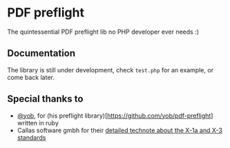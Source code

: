# PDF preflight
The quintessential PDF preflight lib no PHP developer ever needs :)

## Documentation
The library is still under development, check `test.php` for an example, or come back later.

## Special thanks to
- [@yob](https://github.com/yob), for (his preflight library)[https://github.com/yob/pdf-preflight] written in ruby
- Callas software gmbh for their [detailed technote about the X-1a and X-3 standards](www.pdfxreport.com/lib/exe/fetch.php?media=en:technote_pdfx_checks.pdf)
